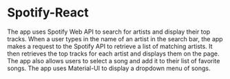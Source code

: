 # Spotify-React

The app uses Spotify Web API to search for artists and display their top tracks. When a user types in the name of an artist in the search bar, 
the app makes a request to the Spotify API to retrieve a list of matching artists. It then retrieves the top tracks for each artist and displays 
them on the page. The app also allows users to select a song and add it to their list of favorite songs. The app uses Material-UI to display a dropdown menu of songs.
